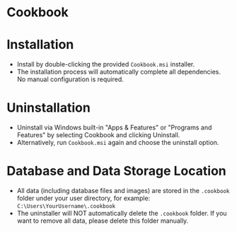 # Cookbook

# Installation

- Install by double-clicking the provided `Cookbook.msi` installer.
- The installation process will automatically complete all dependencies. No manual configuration is required.

# Uninstallation

- Uninstall via Windows built-in "Apps & Features" or "Programs and Features" by selecting Cookbook and clicking Uninstall.
- Alternatively, run `Cookbook.msi` again and choose the uninstall option.

# Database and Data Storage Location

- All data (including database files and images) are stored in the `.cookbook` folder under your user directory, for example:
  `C:\Users\YourUsername\.cookbook`
- The uninstaller will NOT automatically delete the `.cookbook` folder. If you want to remove all data, please delete this folder manually.
